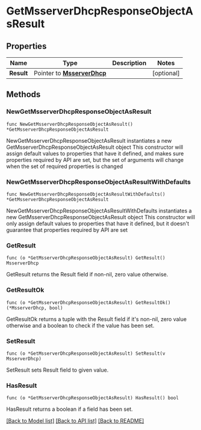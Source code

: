 # GetMsserverDhcpResponseObjectAsResult

## Properties

Name | Type | Description | Notes
------------ | ------------- | ------------- | -------------
**Result** | Pointer to [**MsserverDhcp**](MsserverDhcp.md) |  | [optional] 

## Methods

### NewGetMsserverDhcpResponseObjectAsResult

`func NewGetMsserverDhcpResponseObjectAsResult() *GetMsserverDhcpResponseObjectAsResult`

NewGetMsserverDhcpResponseObjectAsResult instantiates a new GetMsserverDhcpResponseObjectAsResult object
This constructor will assign default values to properties that have it defined,
and makes sure properties required by API are set, but the set of arguments
will change when the set of required properties is changed

### NewGetMsserverDhcpResponseObjectAsResultWithDefaults

`func NewGetMsserverDhcpResponseObjectAsResultWithDefaults() *GetMsserverDhcpResponseObjectAsResult`

NewGetMsserverDhcpResponseObjectAsResultWithDefaults instantiates a new GetMsserverDhcpResponseObjectAsResult object
This constructor will only assign default values to properties that have it defined,
but it doesn't guarantee that properties required by API are set

### GetResult

`func (o *GetMsserverDhcpResponseObjectAsResult) GetResult() MsserverDhcp`

GetResult returns the Result field if non-nil, zero value otherwise.

### GetResultOk

`func (o *GetMsserverDhcpResponseObjectAsResult) GetResultOk() (*MsserverDhcp, bool)`

GetResultOk returns a tuple with the Result field if it's non-nil, zero value otherwise
and a boolean to check if the value has been set.

### SetResult

`func (o *GetMsserverDhcpResponseObjectAsResult) SetResult(v MsserverDhcp)`

SetResult sets Result field to given value.

### HasResult

`func (o *GetMsserverDhcpResponseObjectAsResult) HasResult() bool`

HasResult returns a boolean if a field has been set.


[[Back to Model list]](../README.md#documentation-for-models) [[Back to API list]](../README.md#documentation-for-api-endpoints) [[Back to README]](../README.md)


